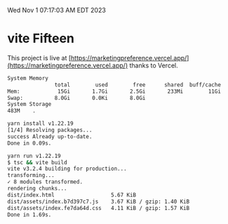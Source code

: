 Wed Nov  1 07:17:03 AM EDT 2023

# vite Fifteen


This project is live at [https://marketingpreference.vercel.app/](https://marketingpreference.vercel.app/) thanks to Vercel.

```bash
System Memory
               total        used        free      shared  buff/cache   available
Mem:            15Gi       1.7Gi       2.5Gi       233Mi        11Gi        12Gi
Swap:          8.0Gi       0.0Ki       8.0Gi
System Storage
483M	.
```
```bash
yarn install v1.22.19
[1/4] Resolving packages...
success Already up-to-date.
Done in 0.09s.
```
```bash
yarn run v1.22.19
$ tsc && vite build
vite v3.2.4 building for production...
transforming...
✓ 8 modules transformed.
rendering chunks...
dist/index.html                  5.67 KiB
dist/assets/index.b7d397c7.js    3.67 KiB / gzip: 1.40 KiB
dist/assets/index.fe7da64d.css   4.11 KiB / gzip: 1.57 KiB
Done in 1.69s.
```
